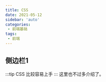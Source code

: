 ```yaml
---
title: CSS
date: 2021-05-12
sidebar: 'auto'
categories:
 - 前端基础
tags:
 - 前端
---
```


## 侧边栏1
:::tip
CSS 比较容易上手
:::
这里也不过多介绍了。